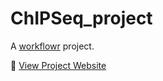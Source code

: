 # ChIPSeq_project

A [workflowr][] project.

[workflowr]: https://github.com/workflowr/workflowr


🔗 [View Project Website](https://sayanpaul01.github.io/ChIPSeq_project/)
